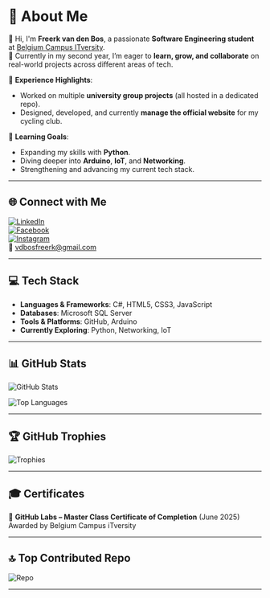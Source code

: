 # 💫 About Me
👋 Hi, I'm **Freerk van den Bos**, a passionate **Software Engineering student** at [Belgium Campus ITversity](https://www.belgiumcampus.ac.za/).  
🔭 Currently in my second year, I’m eager to **learn, grow, and collaborate** on real-world projects across different areas of tech.  

👯 **Experience Highlights**:  
- Worked on multiple **university group projects** (all hosted in a dedicated repo).  
- Designed, developed, and currently **manage the official website** for my cycling club.  

🌱 **Learning Goals**:  
- Expanding my skills with **Python**.  
- Diving deeper into **Arduino**, **IoT**, and **Networking**.  
- Strengthening and advancing my current tech stack.  

---

## 🌐 Connect with Me
[![LinkedIn](https://img.shields.io/badge/LinkedIn-blue?logo=linkedin&logoColor=white)](https://www.linkedin.com/)    
[![Facebook](https://img.shields.io/badge/Facebook-%231877F2.svg?logo=facebook&logoColor=white)](https://www.facebook.com/freerk.vandenbos.5)  
[![Instagram](https://img.shields.io/badge/Instagram-%23E4405F.svg?logo=instagram&logoColor=white)](https://www.instagram.com/freerk777/?hl=en)  
📧 vdbosfreerk@gmail.com  

---

## 💻 Tech Stack
- **Languages & Frameworks**: C#, HTML5, CSS3, JavaScript  
- **Databases**: Microsoft SQL Server  
- **Tools & Platforms**: GitHub, Arduino  
- **Currently Exploring**: Python, Networking, IoT  

---

## 📊 GitHub Stats
![GitHub Stats](https://github-readme-stats.vercel.app/api?username=FreerkvdB&show_icons=true&theme=tokyonight)  

![Top Languages](https://github-readme-stats.vercel.app/api/top-langs/?username=FreerkvdB&layout=compact&theme=tokyonight)  

---

## 🏆 GitHub Trophies
![Trophies](https://github-profile-trophy.vercel.app/?username=FreerkvdB&theme=tokyonight&no-frame=true&margin-w=10)  

---

## 🎓 Certificates
📜 **GitHub Labs – Master Class Certificate of Completion** (June 2025)  
Awarded by Belgium Campus iTversity  

---

## 🔝 Top Contributed Repo
![Repo](https://github-contributor-stats.vercel.app/api?username=FreerkvdB&limit=1&theme=tokyonight&combine_all_yearly_contributions=true)  

---
